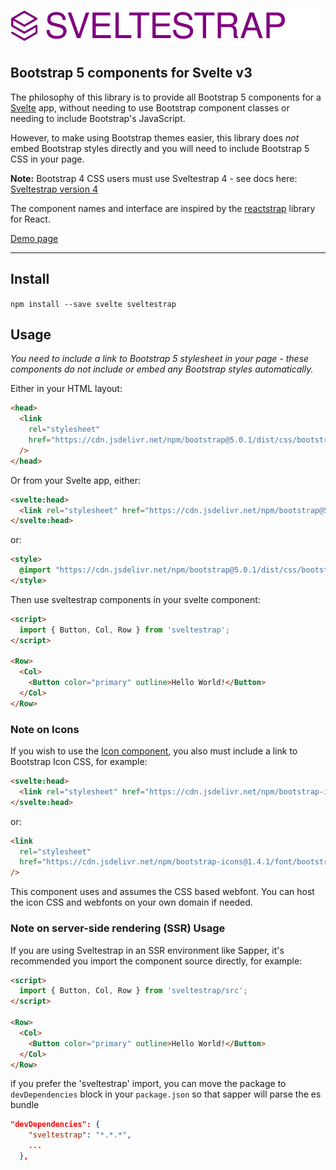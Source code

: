 ![sveltestrap](./logo.svg)

## Bootstrap 5 components for Svelte v3

The philosophy of this library is to provide all Bootstrap 5 components for a [Svelte](https://svelte.dev) app, without needing to use Bootstrap component classes or needing to include Bootstrap's JavaScript.

However, to make using Bootstrap themes easier, this library does _not_ embed Bootstrap styles directly and you will need to include Bootstrap 5 CSS in your page.

**Note:** Bootstrap 4 CSS users must use Sveltestrap 4 - see docs here: <a href="https://sveltestrap.js.org/v4">Sveltestrap version 4</a>

The component names and interface are inspired by the [reactstrap](https://reactstrap.github.io) library for React.

[Demo page](https://sveltestrap.js.org/)

---

## Install

`npm install --save svelte sveltestrap`

## Usage

_You need to include a link to Bootstrap 5 stylesheet in your page - these components do not include or embed any Bootstrap styles automatically._

Either in your HTML layout:

```html
<head>
  <link
    rel="stylesheet"
    href="https://cdn.jsdelivr.net/npm/bootstrap@5.0.1/dist/css/bootstrap.min.css"
  />
</head>
```

Or from your Svelte app, either:

```html
<svelte:head>
  <link rel="stylesheet" href="https://cdn.jsdelivr.net/npm/bootstrap@5.0.1/dist/css/bootstrap.min.css">
</svelte:head>
```

or:

```html
<style>
  @import "https://cdn.jsdelivr.net/npm/bootstrap@5.0.1/dist/css/bootstrap.min.css";
</style>
```

Then use sveltestrap components in your svelte component:

```html
<script>
  import { Button, Col, Row } from 'sveltestrap';
</script>

<Row>
  <Col>
    <Button color="primary" outline>Hello World!</Button>
  </Col>
</Row>
```

### Note on Icons

If you wish to use the [Icon component](https://sveltestrap.js.org/?path=/story/components--icon),
you also must include a link to Bootstrap Icon CSS, for example:

```html
<svelte:head>
  <link rel="stylesheet" href="https://cdn.jsdelivr.net/npm/bootstrap-icons@1.4.1/font/bootstrap-icons.css">
</svelte:head>
```

or:

```html
<link
  rel="stylesheet"
  href="https://cdn.jsdelivr.net/npm/bootstrap-icons@1.4.1/font/bootstrap-icons.css"
/>
```

This component uses and assumes the CSS based webfont.  You can host the icon CSS and webfonts on your own domain if needed.

### Note on server-side rendering (SSR) Usage

If you are using Sveltestrap in an SSR environment like Sapper,
it's recommended you import the component source directly, for example:

```html
<script>
  import { Button, Col, Row } from 'sveltestrap/src';
</script>

<Row>
  <Col>
    <Button color="primary" outline>Hello World!</Button>
  </Col>
</Row>
```

if you prefer the 'sveltestrap' import, you can move the package to `devDependencies` block in your `package.json` so that sapper will parse the es bundle

```json
"devDependencies": {
    "sveltestrap": "*.*.*",
    ...
  },
```
